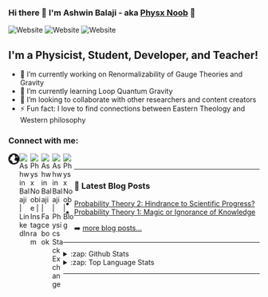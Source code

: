 ### Hi there 👋 I'm Ashwin Balaji - aka [Physx Noob][website] 👋

![Website](https://img.shields.io/website?label=Site&logo=Site&up_message=online&url=https%3A%2F%2Fashwinbalaji.physxnoob.com)
![Website](https://img.shields.io/website?label=Blog&logo=Blog&up_message=online&url=https%3A%2F%2Fphysxnoob.com)
![Website](https://img.shields.io/website?label=Wiki&logo=Wiki&up_message=online&url=https%3A%2F%2Fphysxnoob.herokuapp.com%2F)


## I'm a Physicist, Student, Developer, and Teacher!

- 🔭 I’m currently working on Renormalizability of Gauge Theories and Gravity
- 🌱 I’m currently learning Loop Quantum Gravity
- 👯 I’m looking to collaborate with other researchers and content creators
- ⚡ Fun fact: I love to find connections between Eastern Theology and Western philosophy



### Connect with me:

[<img align="left" alt="Ashwin Balaji | Profile" width="22px" src="https://raw.githubusercontent.com/iconic/open-iconic/master/svg/globe.svg" />][website]
[<img align="left" alt="Ashwin Balaji | LinkedIn" width="22px" src="https://cdn.jsdelivr.net/npm/simple-icons@v3/icons/linkedin.svg" />][linkedin]
[<img align="left" alt="Physx Noobie | Instagram" width="22px" src="https://cdn.jsdelivr.net/npm/simple-icons@v3/icons/instagram.svg" />][instagram]
[<img align="left" alt="Ashwin Balaji | Facebook" width="22px" src="https://cdn.jsdelivr.net/npm/simple-icons@3.5.0/icons/facebook.svg" />][facebook]
[<img align="left" alt="Ashwin Balaji | Physics StackExchange" width="22px" src="https://cdn.jsdelivr.net/npm/simple-icons@3.5.0/icons/stackexchange.svg" />][physstk]
[<img align="left" alt="Physx Noob | Blog" width="22px" src="https://cdn.jsdelivr.net/npm/simple-icons@3.5.0/icons/rss.svg" />][myblog]

<br />


---

### 📕 Latest Blog Posts

<!-- BLOG-POST-LIST:START -->
- [Probability Theory 2: Hindrance to Scientific Progress?](http://feedproxy.google.com/~r/PhysxNoob/~3/qBuKZ2MGGbY/)
- [Probability Theory 1: Magic or Ignorance of Knowledge](http://feedproxy.google.com/~r/PhysxNoob/~3/zCa7SUfsHWU/)
<!-- BLOG-POST-LIST:END -->

➡️ [more blog posts...](https://physxnoob.com)

---

<details>
  <summary>:zap: Github Stats</summary>

[![Ashwin Balaji's github stats](https://github-readme-stats.vercel.app/api?username=ashwinbalaji0811)](https://github.com/anuraghazra/github-readme-stats)

</details>

<details>
  <summary>:zap: Top Language Stats</summary>
  
  [![Top Language Stats](https://github-readme-stats.vercel.app/api/top-langs/?username=ashwinbalaji0811&layout=compact)](https://github.com/anuraghazra/github-readme-stats)
</details>

---



[website]: https://ashwinbalaji.physxnoob.com/
<!-- [youtube]: https://youtube.com/codeSTACKr -->
[instagram]: https://www.instagram.com/physx_noobie/
[linkedin]: https://www.linkedin.com/in/ashwin-balaji-0811
[facebook]: https://www.facebook.com/ashwin.balaji.96199
[physstk]: https://physics.stackexchange.com/users/193484/ashwin-balaji
[myblog]: https://physxnoob.com/

